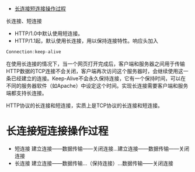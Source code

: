 <!-- TOC -->

- [长连接短连接操作过程](#长连接短连接操作过程)

<!-- /TOC -->
长连接、短连接

* HTTP/1.0中默认使用短连接。
* HTTP/1.1起，默认使用长连接，用以保持连接特性。响应头加入

```js
Connection:keep-alive
```

在使用长连接的情况下，当一个网页打开完成后，客户端和服务器之间用于传输HTTP数据的TCP连接不会关闭，客户端再次访问这个服务器时，会继续使用这一条已经建立的连接。Keep-Alive不会永久保持连接，它有一个保持时间，可以在不同的服务器软件（如Apache）中设定这个时间。实现长连接需要客户端和服务端都支持长连接。


HTTP协议的长连接和短连接，实质上是TCP协议的长连接和短连接。

# 长连接短连接操作过程

* 短连接  建立连接——数据传输——关闭连接...建立连接——数据传输——关闭连接
* 长连接  建立连接——数据传输...（保持连接）...数据传输——关闭连接